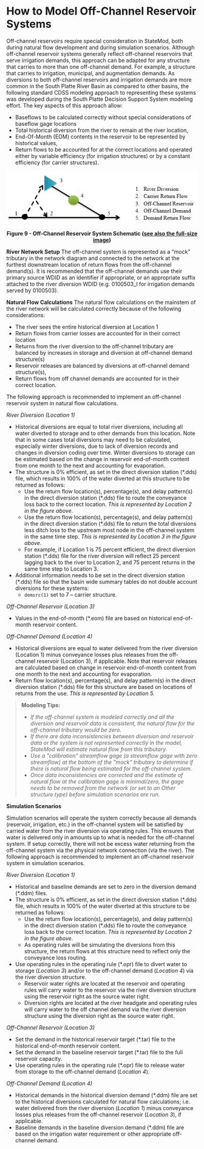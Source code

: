 # How to Model Off-Channel Reservoir Systems #

Off-channel reservoirs require special consideration in StateMod, both during natural flow development and 
during simulation scenarios.  Although off-channel reservoir systems generally reflect off-channel reservoirs 
that serve irrigation demands, this approach can be adapted for any structure that carries to more than one 
off-channel demand. For example, a structure that carries to irrigation, municipal, and augmentation demands. 
As diversions to both off-channel reservoirs and irrigation demands are more common in the South Platte River 
Basin as compared to other basins, the following standard CDSS modeling approach to representing these systems 
was developed during the South Platte Decision Support System modeling effort. The key aspects of this approach 
allow:  

* Baseflows to be calculated correctly without special considerations of baseflow gage locations
* Total historical diversion from the river to remain at the river location,
* End-Of-Month (EOM) contents in the reservoir to be represented by historical values,
* Return flows to be accounted for at the correct locations and operated either by variable efficiency 
(for irrigation structures) or by a constant efficiency (for carrier structures).

<a name="figure9" alt="Off-Channel Reservoir System Schematic: 1. River Diversion 2. Carrier Return Flow 3. Off-Channel Reservoir 4. Off-Channel Demand 5. Demand Return Flow"></a>
![76_1](76_1.PNG)
**<p style="text-align: center;">Figure 9 - Off-Channel Reservoir System Schematic (<a href="../76_1.PNG">see also the full-size image</a>)**
</p>

**River Network Setup**
The off-channel system is represented as a “mock” tributary in the network diagram and connected to the network 
at the furthest downstream location of return flows from the off-channel demand(s). It is recommended that the 
off-channel demands use their primary source WDID as an identifier if appropriate, or an appropriate suffix attached 
to the river diversion WDID (e.g. 0100503_I for irrigation demands served by 0100503).

**Natural Flow Calculations**
The natural flow calculations on the mainstem of the river network will be calculated correctly because of the following 
considerations:

* The river sees the entire historical diversion at Location 1
* Return flows from carrier losses are accounted for in their correct location
* Returns from the river diversion to the off-channel tributary are balanced by increases in storage and diversion at 
off-channel demand structure(s)
* Reservoir releases are balanced by diversions at off-channel demand structure(s),
* Return flows from off channel demands are accounted for in their correct location.

The following approach is recommended to implement an off-channel reservoir system in natural flow calculations.

*River Diversion (Location 1)*

* Historical diversions are equal to total river diversions, including all water diverted to storage and to other 
demands from this location. Note that in some cases total diversions may need to be calculated, especially winter 
diversions, due to lack of diversion records and changes in diversion coding over time. Winter diversions to storage 
can be estimated based on the change in reservoir end-of-month content from one month to the next and accounting for 
evaporation.
* The structure is 0% efficient, as set in the direct diversion station (\*.dds) file, which results in 100% of the 
water diverted at this structure to be returned as follows:
	* Use the return flow location(s), percentage(s), and delay pattern(s) in the direct diversion station (\*.dds) file 
	to route the conveyance loss back to the correct location. *This is represented by Location 2 in the figure above*.
	* Use the return flow location(s), percentage(s), and delay pattern(s) in the direct diversion station (\*.dds) file 
	to return the total diversions less ditch loss to the upstream most node in the off-channel system in the same time 
	step. *This is represented by Location 3 in the figure above*.
	* For example, if Location 1 is 75 percent  efficient, the direct diversion station (\*.dds) file for the river 
	diversion will reflect 25 percent lagging back to the river to Location 2, and 75 percent returns in the same time 
	step to Location 3. 
* Additional information needs to be set in the direct diversion station (\*.dds) file so that the basin wide 
summary tables do not double account diversions for these systems:
	* `demsrc(1)` set to 7 – carrier structure.

*Off-Channel Reservoir (Location 3)*

* Values in the end-of-month (\*.eom) file are based on historical end-of-month reservoir content.

*Off-Channel Demand (Location 4)*

* Historical diversions are equal to water delivered from the river diversion (Location 1) minus conveyance losses 
plus releases from the off-channel reservoir (Location 3), if applicable. Note that reservoir releases are calculated 
based on change in reservoir end-of-month content from one month to the next and accounting for evaporation.
* Return flow location(s), percentage(s), and delay pattern(s) in the direct diversion station (\*.dds) file for this 
structure are based on locations of returns from the use. *This is represented by Location 5.*

>**Modeling Tips:**
>* _If the off-channel system is modeled correctly and all the diversion and reservoir data is consistent, the natural flow for the off-channel tributary would be zero._
>* _If there are data inconsistencies between diversion and reservoir data or the system is not represented correctly in the model, StateMod will estimate natural flow from this tributary._
>* _Use a "calibration" streamflow gage (a streamflow gage with zero streamflow) at the bottom of the "mock" tributary to determine if there is natural flow being estimated for the off-channel system._
>* _Once data inconsistencies are corrected and the estimate of natural flow at the calibration gage is minimal/zero, the gage needs to be removed from the network (or set to an Other structure type) before simulation scenarios are run._



**Simulation Scenarios**

Simulation scenarios will operate the system correctly because all demands (reservoir, irrigation, etc.) in the 
off-channel system will be satisfied by carried water from the river diversion via operating rules. This ensures 
that water is delivered only in amounts up to what is needed for the off-channel system. If setup correctly, there 
will not be excess water returning from the off-channel system via the physical network connection (via the river). 
The following approach is recommended to implement an off-channel reservoir system in simulation scenarios.

*River Diversion (Location 1)*

* Historical and baseline demands are set to zero in the diversion demand (\*.ddm) files.
* The structure is 0% efficient, as set in the direct diversion station (\*.dds) file, which results in 100% of 
the water diverted at this structure to be returned as follows:
	* Use the return flow location(s), percentage(s), and delay pattern(s) in the direct diversion station (\*.dds) 
	file to route the conveyance loss back to the correct location. *This is represented by Location 2 in the figure 
	above*. 
	* As operating rules will be simulating the diversions from this structure, the return flows at this structure 
	need to reflect only the conveyance loss routing.
* Use operating rules in the operating rule (\*.opr) file to divert water to storage (*Location 3*) and/or to the 
off-channel demand (*Location 4*) via the river diversion structure.
	* Reservoir water rights are located at the reservoir and operating rules will carry water to the reservoir 
	via the river diversion structure using the reservoir right as the source water right. 
	* Diversion rights are located at the river headgate and operating rules will carry water to the off channel 
	demand via the river diversion structure using the diversion right as the source water right.

*Off-Channel Reservoir (Location 3)*

* Set the demand in the historical reservoir target (\*.tar) file to the historical end-of-month reservoir content.
* Set the demand in the baseline reservoir target (\*.tar) file to the full reservoir capacity.
* Use operating rules in the operating rule (\*.opr) file to release water from storage to the off-channel 
demand (*Location 4*).

*Off-Channel Demand (Location 4)*

* Historical demands in the historical diversion demand (\*.ddm) file are set to the historical diversions 
calculated for natural flow calculations; i.e. water delivered from the river diversion (*Location 1*) minus 
conveyance losses plus releases from the off-channel reservoir (*Location 3*), if applicable. 
* Baseline demands in the baseline diversion demand (\*.ddm) file are based on the irrigation water requirement 
or other appropriate off-channel demand. 
